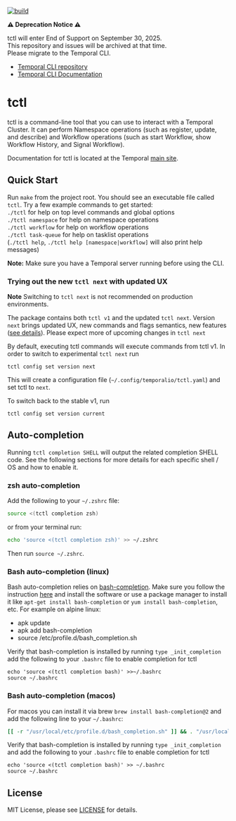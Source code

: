 [![build](https://github.com/temporalio/tctl/actions/workflows/test.yml/badge.svg)](https://github.com/temporalio/tctl/actions/workflows/test.yml)

**:warning: Deprecation Notice :warning:**

tctl will enter End of Support on September 30, 2025. <br />
This repository and issues will be archived at that time. <br />
Please migrate to the Temporal CLI. <br />

* [Temporal CLI repository](https://github.com/temporalio/cli)
* [Temporal CLI Documentation](https://docs.temporal.io/cli)

# tctl
tctl is a command-line tool that you can use to interact with a Temporal Cluster. It can perform Namespace operations (such as register, update, and describe) and Workflow operations (such as start Workflow, show Workflow History, and Signal Workflow).

Documentation for tctl is located at the Temporal [main site](https://docs.temporal.io/tctl-v1).

## Quick Start

Run `make` from the project root. You should see an executable file called `tctl`. Try a few example commands to
get started:  
`./tctl` for help on top level commands and global options  
`./tctl namespace` for help on namespace operations  
`./tctl workflow` for help on workflow operations  
`./tctl task-queue` for help on tasklist operations  
(`./tctl help`, `./tctl help [namespace|workflow]` will also print help messages)

**Note:** Make sure you have a Temporal server running before using the CLI.

### Trying out the new `tctl next` with updated UX

**Note** Switching to `tctl next` is not recommended on production environments.

The package contains both `tctl v1` and the updated `tctl next`. Version `next` brings updated UX, new commands and flags semantics, new features ([see details](https://github.com/temporalio/proposals/tree/master/cli)). Please expect more of upcoming changes in `tctl next`

By default, executing tctl commands will execute commands from tctl v1. In order to switch to experimental `tctl next` run

```
tctl config set version next
```

This will create a configuration file (`~/.config/temporalio/tctl.yaml`) and set tctl to `next`.

To switch back to the stable v1, run

```
tctl config set version current
```

## Auto-completion

Running `tctl completion SHELL` will output the related completion SHELL code. See the following
sections for more details for each specific shell / OS and how to enable it.

### zsh auto-completion

Add the following to your `~/.zshrc` file:

```sh
source <(tctl completion zsh)
```

or from your terminal run:

```sh
echo 'source <(tctl completion zsh)' >> ~/.zshrc
```

Then run `source ~/.zshrc`.

### Bash auto-completion (linux)

Bash auto-completion relies on [bash-completion](https://github.com/scop/bash-completion#installation). Make sure
you follow the instruction [here](https://github.com/scop/bash-completion#installation) and install the software or
use a package manager to install it like `apt-get install bash-completion` or `yum install bash-completion`, etc. For example
on alpine linux:

-   apk update
-   apk add bash-completion
-   source /etc/profile.d/bash_completion.sh

Verify that bash-completion is installed by running `type _init_completion` add the following to your `.bashrc`
file to enable completion for tctl

```
echo 'source <(tctl completion bash)' >>~/.bashrc
source ~/.bashrc
```

### Bash auto-completion (macos)

For macos you can install it via brew `brew install bash-completion@2` and add the following line to
your `~/.bashrc`:

```sh
[[ -r "/usr/local/etc/profile.d/bash_completion.sh" ]] && . "/usr/local/etc/profile.d/bash_completion.sh"
```

Verify that bash-completion is installed by running `type _init_completion` and add the following to your `.bashrc`
file to enable completion for tctl

```
echo 'source <(tctl completion bash)' >> ~/.bashrc
source ~/.bashrc
```

## License

MIT License, please see [LICENSE](https://github.com/temporalio/tctl/blob/master/LICENSE) for details.
